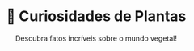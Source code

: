 <html lang="pt-BR">
<head>
  <meta charset="UTF-8">
  <meta name="viewport" content="width=device-width, initial-scale=1.0">
  <title>Curiosidades de Plantas</title>
  <link rel="stylesheet" href="styles.css">
</head>
<body>
  <header>
    <h1>🌱 Curiosidades de Plantas</h1>
    <p>Descubra fatos incríveis sobre o mundo vegetal!</p>
  </header>
</body>
</html>
  
